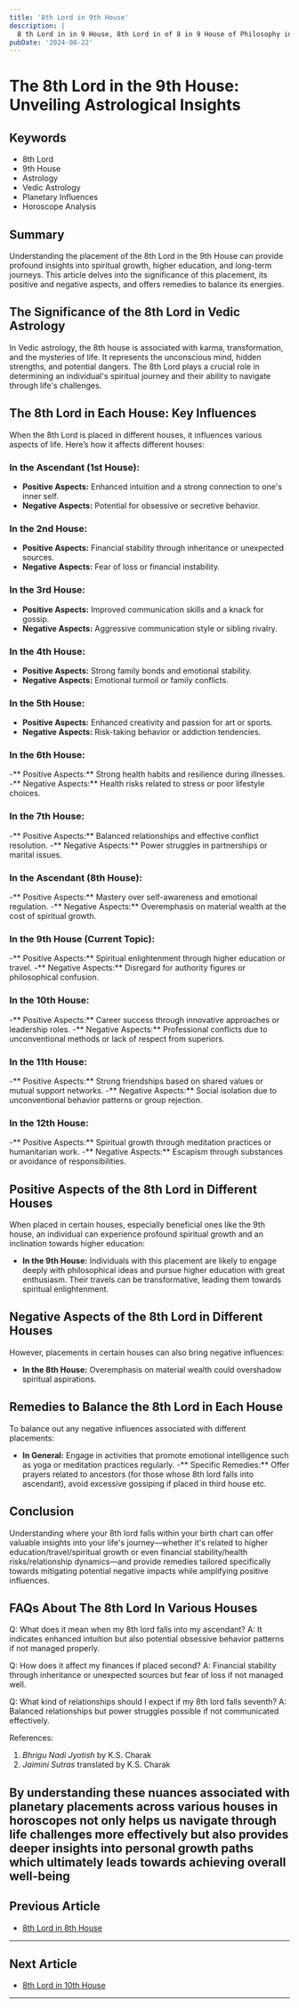 ```yaml
---
title: '8th Lord in 9th House'
description: |
  8 th Lord in in 9 House, 8th Lord in of 8 in 9 House of Philosophy in Vedic astrology
pubDate: '2024-08-22'
---
```


# The 8th Lord in the 9th House: Unveiling Astrological Insights

## Keywords
- 8th Lord
- 9th House
- Astrology
- Vedic Astrology
- Planetary Influences
- Horoscope Analysis

## Summary
Understanding the placement of the 8th Lord in the 9th House can provide profound insights into spiritual growth, higher education, and long-term journeys. This article delves into the significance of this placement, its positive and negative aspects, and offers remedies to balance its energies.

## The Significance of the 8th Lord in Vedic Astrology
In Vedic astrology, the 8th house is associated with karma, transformation, and the mysteries of life. It represents the unconscious mind, hidden strengths, and potential dangers. The 8th Lord plays a crucial role in determining an individual's spiritual journey and their ability to navigate through life's challenges.

## The 8th Lord in Each House: Key Influences
When the 8th Lord is placed in different houses, it influences various aspects of life. Here’s how it affects different houses:

### **In the Ascendant (1st House):**
- **Positive Aspects:** Enhanced intuition and a strong connection to one's inner self.
- **Negative Aspects:** Potential for obsessive or secretive behavior.

### **In the 2nd House:**
- **Positive Aspects:** Financial stability through inheritance or unexpected sources.
- **Negative Aspects:** Fear of loss or financial instability.

### **In the 3rd House:**
- **Positive Aspects:** Improved communication skills and a knack for gossip.
- **Negative Aspects:** Aggressive communication style or sibling rivalry.

### **In the 4th House:**
- **Positive Aspects:** Strong family bonds and emotional stability.
- **Negative Aspects:** Emotional turmoil or family conflicts.

### **In the 5th House:**
- **Positive Aspects:** Enhanced creativity and passion for art or sports.
- **Negative Aspects:** Risk-taking behavior or addiction tendencies.

### **In the 6th House:**
 -** Positive Aspects:** Strong health habits and resilience during illnesses.
 -** Negative Aspects:** Health risks related to stress or poor lifestyle choices.

### **In the 7th House:**
 -** Positive Aspects:** Balanced relationships and effective conflict resolution.
 -** Negative Aspects:** Power struggles in partnerships or marital issues.

### **In the Ascendant (8th House):**
 -** Positive Aspects:** Mastery over self-awareness and emotional regulation.
 -** Negative Aspects:** Overemphasis on material wealth at the cost of spiritual growth.

### **In the 9th House (Current Topic):**
 -** Positive Aspects:** Spiritual enlightenment through higher education or travel.
 -** Negative Aspects:** Disregard for authority figures or philosophical confusion.

### **In the 10th House:**
 -** Positive Aspects:** Career success through innovative approaches or leadership roles.
 -** Negative Aspects:** Professional conflicts due to unconventional methods or lack of respect from superiors.

 ### In the 11th House:
 -** Positive Aspects:** Strong friendships based on shared values or mutual support networks.
 -** Negative Aspects:** Social isolation due to unconventional behavior patterns or group rejection.

 ### In the 12th House:
 -** Positive Aspects:** Spiritual growth through meditation practices or humanitarian work.
 -** Negative Aspects:** Escapism through substances or avoidance of responsibilities.


## Positive Aspects of the 8th Lord in Different Houses
When placed in certain houses, especially beneficial ones like the 9th house, an individual can experience profound spiritual growth and an inclination towards higher education:

- **In the 9th House:** Individuals with this placement are likely to engage deeply with philosophical ideas and pursue higher education with great enthusiasm. Their travels can be transformative, leading them towards spiritual enlightenment.


## Negative Aspects of the 8th Lord in Different Houses
However, placements in certain houses can also bring negative influences:

- **In the 8th House:** Overemphasis on material wealth could overshadow spiritual aspirations.


## Remedies to Balance the 8th Lord in Each House
To balance out any negative influences associated with different placements:

- **In General:** Engage in activities that promote emotional intelligence such as yoga or meditation practices regularly.
 -** Specific Remedies:** Offer prayers related to ancestors (for those whose 8th lord falls into ascendant), avoid excessive gossiping if placed in third house etc.


## Conclusion
Understanding where your 8th lord falls within your birth chart can offer valuable insights into your life's journey—whether it's related to higher education/travel/spiritual growth or even financial stability/health risks/relationship dynamics—and provide remedies tailored specifically towards mitigating potential negative impacts while amplifying positive influences.


## FAQs About The 8th Lord In Various Houses

Q: What does it mean when my 8th lord falls into my ascendant?
A: It indicates enhanced intuition but also potential obsessive behavior patterns if not managed properly.


Q: How does it affect my finances if placed second?
A: Financial stability through inheritance or unexpected sources but fear of loss if not managed well.


Q: What kind of relationships should I expect if my 8th lord falls seventh?
A: Balanced relationships but power struggles possible if not communicated effectively.


References:
1. *Bhrigu Nadi Jyotish* by K.S. Charak
2. *Jaimini Sutras* translated by K.S. Charak


By understanding these nuances associated with planetary placements across various houses in horoscopes not only helps us navigate through life challenges more effectively but also provides deeper insights into personal growth paths which ultimately leads towards achieving overall well-being
---

## Previous Article
- [8th Lord in 8th House](/blogs-md/1008_8th_Lord_in_all_Houses/100808_8th_Lord_in_8th_House.md)

---

## Next Article
- [8th Lord in 10th House](/blogs-md/1008_8th_Lord_in_all_Houses/100810_8th_Lord_in_10th_House.md)

---
